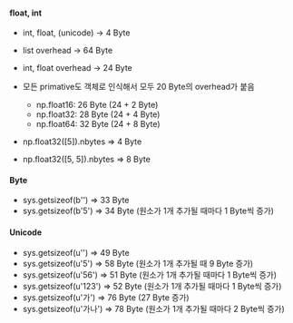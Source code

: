 #### float, int

* int, float, (unicode) -> 4 Byte
* list overhead -> 64 Byte
* int, float overhead -> 24 Byte
* 모든 primative도 객체로 인식해서 모두 20 Byte의 overhead가 붙음
  - np.float16: 26 Byte (24 + 2 Byte)
  - np.float32: 28 Byte (24 + 4 Byte)
  - np.float64: 32 Byte (24 + 8 Byte)

 * np.float32([5]).nbytes => 4 Byte
 * np.float32([5, 5]).nbytes => 8 Byte

 #### Byte

 * sys.getsizeof(b'') => 33 Byte
 * sys.getsizeof(b'5') => 34 Byte (원소가 1개 추가될 때마다 1 Byte씩 증가)

 #### Unicode

 * sys.getsizeof(u'') => 49 Byte
 * sys.getsizeof(u'5') => 58 Byte (원소가 1개 추가될 때 9 Byte 증가)
 * sys.getsizeof(u'56') => 51 Byte (원소가 1개 추가될 때마다 1 Byte씩 증가)
 * sys.getsizeof(u'123') => 52 Byte (원소가 1개 추가될 때마다 1 Byte씩 증가)
 * sys.getsizeof(u'가') => 76 Byte (27 Byte 증가)
 * sys.getsizeof(u'가나') => 78 Byte (원소가 1개 추가될 때마다 2 Byte씩 증가)
